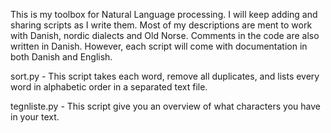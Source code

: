 This is my toolbox for Natural Language processing. I will keep adding and sharing scripts as I write them.
Most of my descriptions are ment to work with Danish, nordic dialects and Old Norse. Comments in the code are also written in Danish.
However, each script will come with documentation in both Danish and English.


sort.py - This script takes each word, remove all duplicates, and lists every word in alphabetic order in a separated text file.

tegnliste.py - This script give you an overview of what characters you have in your text.
